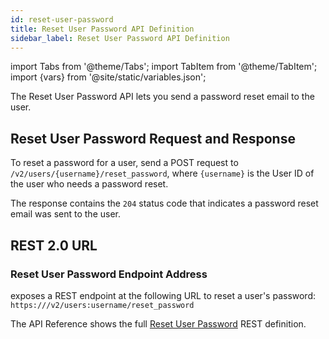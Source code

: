 ```yaml
---
id: reset-user-password
title: Reset User Password API Definition
sidebar_label: Reset User Password API Definition
---
```


import Tabs from '@theme/Tabs';
import TabItem from '@theme/TabItem';
import {vars} from '@site/static/variables.json';

The Reset User Password API lets you send a password reset email to the user.

## Reset User Password Request and Response

To reset a password for a user, send a POST request to `/v2/users/{username}/reset_password`,
where `{username}` is the User ID of the user who needs a password reset.

The response contains the `204` status code that indicates a password reset
email was sent to the user.

## REST 2.0 URL

### Reset User Password Endpoint Address

<Config v="names.product"/> exposes a REST endpoint at the following URL
to reset a user's password:
<code>https://<Config v="domains.rest.indexing"/>/v2/users:username/reset_password</code>

The API Reference shows the full [Reset User Password](/docs/rest-api/reset-user-password) REST definition.
